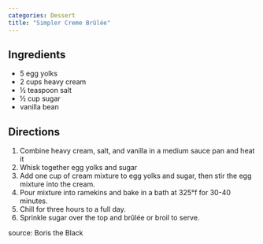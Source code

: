 ```yaml
---
categories: Dessert
title: "Simpler Creme Brûlée"
---
```


## Ingredients

- 5 egg yolks
- 2 cups heavy cream
- &frac12; teaspoon salt
- &frac12; cup sugar
- vanilla bean

## Directions

1. Combine heavy cream, salt, and vanilla in a medium sauce pan and heat it
2. Whisk together egg yolks and sugar
3. Add one cup of cream mixture to egg yolks and sugar, then stir the egg mixture into the cream.
4. Pour mixture into ramekins and bake in a bath at 325&deg;f for 30-40 minutes.
5. Chill for three hours to a full day.
6. Sprinkle sugar over the top and brûlée or broil to serve.

source: Boris the Black